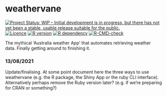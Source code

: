 
<!-- README.md is generated from README.Rmd. Please edit that file -->

# weathervane

<!-- badges: start -->

[![Project Status: WIP – Initial development is in progress, but there
has not yet been a stable, usable release suitable for the
public.](https://www.repostatus.org/badges/latest/wip.svg)](https://www.repostatus.org/#wip)
[![Licence](https://img.shields.io/github/license/mashape/apistatus.svg)](http://choosealicense.com/licenses/mit/)
[![R
version](https://img.shields.io/badge/weathervane.R%20version-0.1.0-80b6ff.svg)](/weathervane.R)
[![R
dependency](https://img.shields.io/badge/R%3E%3D-3.5.0-80b6ff.svg)](https://cran.r-project.org/)
[![R-CMD-check](https://github.com/biometryhub/weathervane/workflows/R-CMD-check/badge.svg)](https://github.com/biometryhub/weathervane/actions)
<!-- badges: end -->

The mythical ‘Australia weather App’ that automates retrieving weather
data. Finally getting around to finishing it.

### 13/08/2021

Update/finalising. At some point document here the three ways to use
weathervane (e.g. the R package, the Shiny App or the ruby CLI
interface). Alternatively perhaps remove the Ruby version later?
(e.g. if we’re preparing for CRAN or something?)
